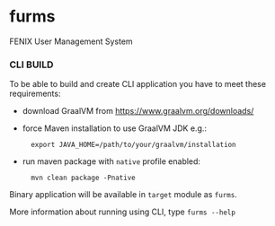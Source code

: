 # furms
FENIX User Management System

### CLI BUILD
To be able to build and create CLI application you have to meet these requirements:

- download GraalVM from https://www.graalvm.org/downloads/

- force Maven installation to use GraalVM JDK e.g.:
        
        export JAVA_HOME=/path/to/your/graalvm/installation

- run maven package with `native` profile enabled:

        mvn clean package -Pnative

Binary application will be available in `target` module as `furms`.

More information about running using CLI, type `furms --help`